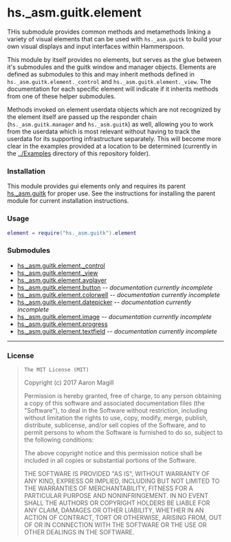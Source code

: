 hs._asm.guitk.element
=====================

THis submodule provides common methods and metamethods linking a variety of visual elements that can be used with `hs._asm.guitk` to build your own visual displays and input  interfaces within Hammerspoon.

This module by itself provides no elements, but serves as the glue between it's submodules and the guitk window and manager objects.  Elements are defined as submodules to this and may inherit methods defined in `hs._asm.guitk.element._control` and `hs._asm.guitk.element._view`.  The documentation for each specific element will indicate if it inherits methods from one of these helper submodules.

Methods invoked on element userdata objects which are not recognized by the element itself are passed up the responder chain (`hs._asm.guitk.manager` and `hs._asm.guitk`) as well, allowing you to work from the userdata which is most relevant without having to track the userdata for its supporting infrastructure separately. This will become more clear in the examples provided at a location to be determined (currently in the [../Examples](../Examples) directory of this repository folder).

### Installation

This module provides gui elements only and requires its parent [hs._asm.guitk](..) for proper use. See the instructions for installing the parent module for current installation instructions.

### Usage
~~~lua
element = require("hs._asm.guitk").element
~~~

### Submodules

* [hs._asm.guitk.element._control](README._control.md)
* [hs._asm.guitk.element._view](README._view.md)
* [hs._asm.guitk.element.avplayer](README.avplayer.md)
* [hs._asm.guitk.element.button](README.button.md) -- *documentation currently incomplete*
* [hs._asm.guitk.element.colorwell](README.colorwell.md) -- *documentation currently incomplete*
* [hs._asm.guitk.element.datepicker](README.datepicker.md) -- *documentation currently incomplete*
* [hs._asm.guitk.element.image](README.image.md) -- *documentation currently incomplete*
* [hs._asm.guitk.element.progress](README.progress.md)
* [hs._asm.guitk.element.textfield](README.textfield.md) -- *documentation currently incomplete*

- - -

### License

>     The MIT License (MIT)
>
> Copyright (c) 2017 Aaron Magill
>
> Permission is hereby granted, free of charge, to any person obtaining a copy of this software and associated documentation files (the "Software"), to deal in the Software without restriction, including without limitation the rights to use, copy, modify, merge, publish, distribute, sublicense, and/or sell copies of the Software, and to permit persons to whom the Software is furnished to do so, subject to the following conditions:
>
> The above copyright notice and this permission notice shall be included in all copies or substantial portions of the Software.
>
> THE SOFTWARE IS PROVIDED "AS IS", WITHOUT WARRANTY OF ANY KIND, EXPRESS OR IMPLIED, INCLUDING BUT NOT LIMITED TO THE WARRANTIES OF MERCHANTABILITY, FITNESS FOR A PARTICULAR PURPOSE AND NONINFRINGEMENT. IN NO EVENT SHALL THE AUTHORS OR COPYRIGHT HOLDERS BE LIABLE FOR ANY CLAIM, DAMAGES OR OTHER LIABILITY, WHETHER IN AN ACTION OF CONTRACT, TORT OR OTHERWISE, ARISING FROM, OUT OF OR IN CONNECTION WITH THE SOFTWARE OR THE USE OR OTHER DEALINGS IN THE SOFTWARE.
>


